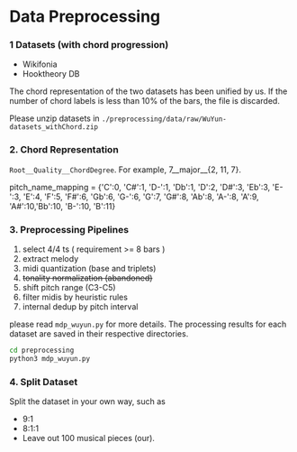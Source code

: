 # Data Preprocessing

### **1 Datasets (with chord progression)**

- Wikifonia
- Hooktheory DB

The chord representation of the two datasets has been unified by us. If the number of chord labels is less than 10% of the bars, the file is discarded.

Please unzip datasets in ```./preprocessing/data/raw/WuYun-datasets_withChord.zip```



### **2. Chord Representation**

```Root__Quality__ChordDegree```. For example, 7\_\_major\_\_{2, 11, 7}.

pitch_name_mapping = {'C':0, 'C#':1,  'D-':1,  'Db':1,  'D':2, 'D#':3,   'Eb':3,  'E-':3, 'E':4, 'F':5, 'F#':6,  'Gb':6,  'G-':6, 'G':7, 'G#':8, 'Ab':8,  'A-':8, 'A':9,   'A#':10,'Bb':10,  'B-':10, 'B':11}

### 3. Preprocessing Pipelines

1. select 4/4 ts ( requirement >= 8 bars )
2. extract melody
3. midi quantization (base and triplets)
4. ~~tonality normalization (abandoned)~~
5. shift pitch range (C3-C5)
6. filter midis by heuristic rules
7. internal dedup by pitch interval 

please read ```mdp_wuyun.py``` for more details. The processing results for each dataset are saved in their respective directories.

```bash
cd preprocessing
python3 mdp_wuyun.py
```



### 4. Split Dataset
Split the dataset in your own way, such as 
- 9:1
- 8:1:1
- Leave out 100 musical pieces (our).

